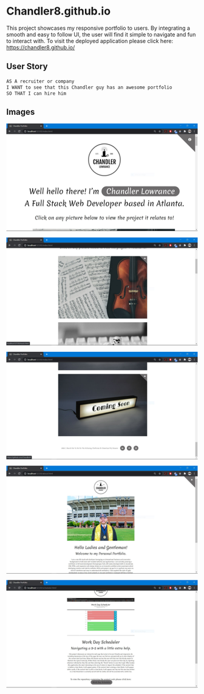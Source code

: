 # Chandler8.github.io

This project showcases my responsive portfolio to users. By integrating a smooth and easy to follow UI, the user will find it simple to navigate and fun to interact with. To visit the deployed application please click here: https://chandler8.github.io/

## User Story

```
AS A recruiter or company
I WANT to see that this Chandler guy has an awesome portfolio
SO THAT I can hire him 

```

## Images

![](assets/images/display1.jpg)

![](assets/images/display2.jpg)

![](assets/images/display3.jpg)

![](assets/images/display4.jpg)

![](assets/images/display5.jpg)
